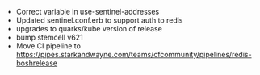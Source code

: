 * Correct variable in use-sentinel-addresses
* Updated sentinel.conf.erb to support auth to redis
* upgrades to quarks/kube version of release
* bump stemcell v621
* Move CI pipeline to https://pipes.starkandwayne.com/teams/cfcommunity/pipelines/redis-boshrelease
